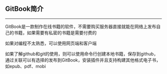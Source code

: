 ## GitBook简介

---

GitBook是一款制作在线书籍的软件，不需要购买服务器直接就能在网络上发布自己的书籍，如果需要有私密的书籍是需要付费的

如果对编程不太熟悉，可以使用网页端和客户端

如果了解github和git的使用，则可以使用命令行创建本地书籍，保存到github，通过关联可以有选择的发布到GitBook，安装插件并且支持构建其他格式电子书，如epub、pdf、mobi

